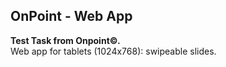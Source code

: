 ## OnPoint - Web App
**Test Task from Onpoint©.** 
<br>Web app for tablets (1024x768): swipeable slides.

